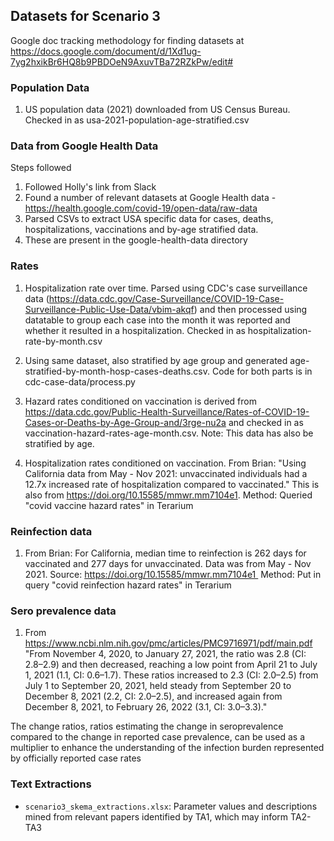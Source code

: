 ## Datasets for Scenario 3

Google doc tracking methodology for finding datasets at https://docs.google.com/document/d/1Xd1ug-7yg2hxikBr6HQ8b9PBDOeN9AxuvTBa72RZkPw/edit#


### Population Data
1. US population data (2021) downloaded from US Census Bureau. Checked in as usa-2021-population-age-stratified.csv 


### Data from Google Health Data
Steps followed
1. Followed Holly's link from Slack
2. Found a number of relevant datasets at Google Health data - https://health.google.com/covid-19/open-data/raw-data
3. Parsed CSVs to extract USA specific data for cases, deaths, hospitalizations, vaccinations and
   by-age stratified data.
4. These are present in the google-health-data directory


### Rates
1. Hospitalization rate over time. Parsed using CDC's case surveillance data
   (https://data.cdc.gov/Case-Surveillance/COVID-19-Case-Surveillance-Public-Use-Data/vbim-akqf) and then processed
   using datatable to group each case into the month it was reported and whether it resulted in a
   hospitalization. Checked in as hospitalization-rate-by-month.csv  
2. Using same dataset, also stratified by age group and generated age-stratified-by-month-hosp-cases-deaths.csv.
   Code for both parts is in cdc-case-data/process.py
3. Hazard rates conditioned on vaccination is derived from https://data.cdc.gov/Public-Health-Surveillance/Rates-of-COVID-19-Cases-or-Deaths-by-Age-Group-and/3rge-nu2a and checked in as vaccination-hazard-rates-age-month.csv. Note: This data has also be stratified by age.

4. Hospitalization rates conditioned on vaccination. From Brian:
   "Using California data from May - Nov 2021: unvaccinated individuals had a 12.7x increased rate of hospitalization compared to vaccinated."
   This is also from https://doi.org/10.15585/mmwr.mm7104e1. Method: Queried "covid vaccine hazard rates" in Terarium


### Reinfection data

1. From Brian:  For California, median time to reinfection is 262 days for vaccinated and 277 days for unvaccinated.
Data was from May - Nov 2021. Source: https://doi.org/10.15585/mmwr.mm7104e1 
Method: Put in query "covid reinfection hazard rates" in Terarium


### Sero prevalence data
1. From https://www.ncbi.nlm.nih.gov/pmc/articles/PMC9716971/pdf/main.pdf 
"From November 4, 2020, to January 27, 2021, the ratio was 2.8 (CI: 2.8–2.9) and then decreased, reaching a low point from April 21 to July 1, 2021 (1.1, CI: 0.6–1.7). These ratios increased to 2.3 (CI: 2.0–2.5) from July 1 to September 20, 2021, held steady from September 20 to December 8, 2021 (2.2, CI: 2.0–2.5), and increased again from December 8, 2021, to February 26, 2022 (3.1, CI: 3.0–3.3)."

The change ratios, ratios estimating the change in seroprevalence compared to the change in reported case prevalence, can be used as a multiplier to enhance the understanding of the infection burden represented by officially reported case rates

### Text Extractions
- `scenario3_skema_extractions.xlsx`: Parameter values and descriptions mined from relevant papers identified by TA1, which may inform TA2-TA3 
